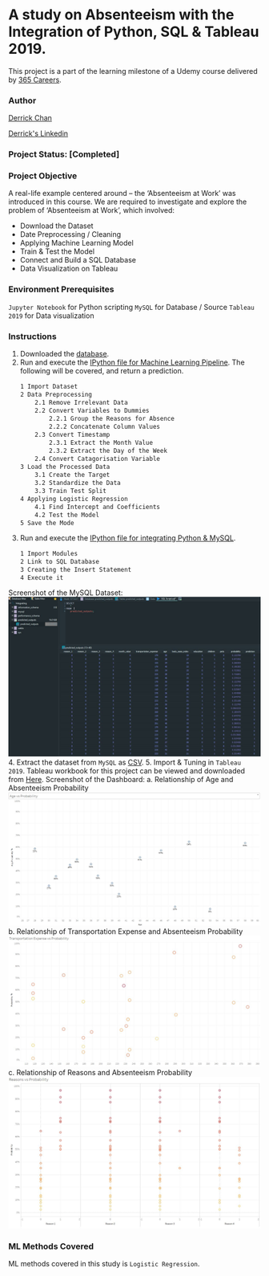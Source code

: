 # A study on Absenteeism with the Integration of Python, SQL & Tableau 2019.
This project is a part of the learning milestone of a Udemy course delivered by [365 Careers](https://www.udemy.com/python-sql-tableau-integrating-python-sql-and-tableau/). 

### Author
[Derrick Chan](https://github.com/zhenyu92)

[Derrick's Linkedin](https://www.linkedin.com/in/zychan/)

### Project Status: [Completed]

### Project Objective
A real-life example centered around – the ‘Absenteeism at Work’ was introduced in this course. We are required to investigate and explore the problem of ‘Absenteeism at Work’, which involved:
- Download the Dataset
- Date Preprocessing / Cleaning
- Applying Machine Learning Model
- Train & Test the Model
- Connect and Build a SQL Database
- Data Visualization on Tableau

### Environment Prerequisites
`Jupyter Notebook` for Python scripting
`MySQL` for Database / Source
`Tableau 2019` for Data visualization

### Instructions
1. Downloaded the [database](https://github.com/zhenyu92/A_Study_on_Absenteeism/blob/master/Absenteeism_data.csv).
2. Run and execute the [IPython file for Machine Learning Pipeline](https://github.com/zhenyu92/A_Study_on_Absenteeism/blob/master/Absenteeism%20Study%20Project.ipynb).
    The following will be covered, and return a prediction.
    ```
    1 Import Dataset
    2 Data Preprocessing
        2.1 Remove Irrelevant Data
        2.2 Convert Variables to Dummies
            2.2.1 Group the Reasons for Absence
            2.2.2 Concatenate Column Values
        2.3 Convert Timestamp
            2.3.1 Extract the Month Value
            2.3.2 Extract the Day of the Week
        2.4 Convert Catagorisation Variable
    3 Load the Processed Data
        3.1 Create the Target
        3.2 Standardize the Data
        3.3 Train Test Split
    4 Applying Logistic Regression
        4.1 Find Intercept and Coefficients
        4.2 Test the Model
    5 Save the Mode
    ```
3. Run and execute the [IPython file for integrating Python & MySQL](https://github.com/zhenyu92/A_Study_on_Absenteeism/blob/master/Absenteeism%20-%20Integration.ipynb).
    ```
    1 Import Modules
    2 Link to SQL Database
    3 Creating the Insert Statement
    4 Execute it
    ```
Screenshot of the MySQL Dataset: 
![alt text](https://github.com/zhenyu92/A_Study_on_Absenteeism/blob/master/SQL%20Database.JPG "MySQL Dataset")
4. Extract the dataset from `MySQL` as [CSV](https://github.com/zhenyu92/A_Study_on_Absenteeism/blob/master/Absenteeism_predictions.csv).
5. Import & Tuning in `Tableau 2019`.
Tableau workbook for this project can be viewed and downloaded from [Here](https://public.tableau.com/profile/derrick1466#!/vizhome/Absenteeism_15655851471430/AgevsProbability?publish=yes).
Screenshot of the Dashboard: 
a. Relationship of Age and Absenteeism Probability
![alt text](https://github.com/zhenyu92/A_Study_on_Absenteeism/blob/master/Age%20vs%20Probability.JPG "Age vs Probability")
b. Relationship of Transportation Expense and Absenteeism Probability
![alt text](https://github.com/zhenyu92/A_Study_on_Absenteeism/blob/master/Transportation%20Expense%20vs%20Probability.JPG "Transportation Expense vs Probability")
c. Relationship of Reasons and Absenteeism Probability
![alt text](https://github.com/zhenyu92/A_Study_on_Absenteeism/blob/master/Reasons%20vs%20Probability.JPG "Reasons vs Probability")

### ML Methods Covered
ML methods covered in this study is `Logistic Regression`.
